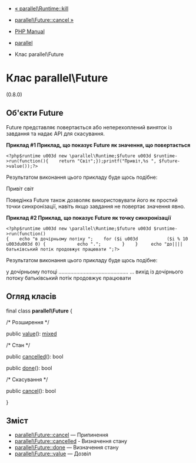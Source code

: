 - [« parallel\Runtime::kill](parallel-runtime.kill.md)
- [parallel\Future::cancel »](parallel-future.cancel.md)

- [PHP Manual](index.md)
- [parallel](book.parallel.md)
- Клас parallel\Future

# Клас parallel\Future

(0.8.0)

## Об'єкти Future

Future представляє повертається або неперехоплений виняток
із завдання та надає API для скасування.

**Приклад #1 Приклад, що показує Future як значення, що повертається**

` <?php$runtime u003d new \parallel\Runtime;$future u003d $runtime->run(function(){    return "Світ";});printf("Привіт,%s
", $future->value());?> `

Результатом виконання цього прикладу буде щось подібне:

Привіт світ

Поведінка Future також дозволяє використовувати його як простий
точки синхронізації, навіть якщо завдання не повертає значення явно.

**Приклад #2 Приклад, що показує Future як точку синхронізації**

`<?php$runtime u003d new \parallel\Runtime;$future u003d $runtime->run(function(){    echo "в дочірньому потіку ";    for ($i u003d           ($i % 10 u003du003d 0) {            echo ".";        }    }     echo "до||||
батьківський потік продовжує працювати
";?> `

Результатом виконання цього прикладу буде щось подібне:

у дочірньому потоці ............................................... ... вихід із дочірнього потоку
батьківський потік продовжує працювати

## Огляд класів

final class **parallel\Future** {

/\* Розширення \*/

public [value](parallel-future.value.md)():
[mixed](language.types.declarations.md#language.types.declarations.mixed)

/\* Стан \*/

public [cancelled](parallel-future.cancelled.md)(): bool

public [done](parallel-future.done.md)(): bool

/\* Скасування \*/

public [cancel](parallel-future.cancel.md)(): bool

}

## Зміст

- [parallel\Future::cancel](parallel-future.cancel.md) — Припинення
- [parallel\Future::cancelled](parallel-future.cancelled.md) -
Визначення стану
- [parallel\Future::done](parallel-future.done.md) — Визначення
стану
- [parallel\Future::value](parallel-future.value.md) — Дозвіл
